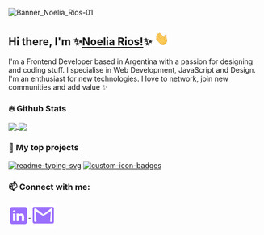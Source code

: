   ![Banner_Noelia_Ríos-01](https://github.com/user-attachments/assets/cd8bc7bf-26b6-4e20-b46a-4d8b2d1da7cf)

## Hi there, I'm ✨[Noelia Rios!](https://www.linkedin.com/in/noelia-rios/)✨ <img src="https://github.com/NoeliaRios/NoeliaRios/blob/main/images/Hi.gif" width="29px">

<p align="left">

I'm a Frontend Developer based in Argentina with a passion for designing and coding stuff. I specialise in Web Development, JavaScript and Design. I'm an enthusiast for new technologies. I love to network, join new communities and add value ✨


<!--
<details>
  <summary>🧑 More about me</summary>

- 🔭 I’m currently on a journey to build **great** things

- 🌱 I’m currently learning **everything** 🤣

- 💡 I love innovation and new technologies

- 👨‍💻 All of my projects are available at [miaxu.co](https://miaxu.co)

- 💬 Ask me about **succulents**

- 📫 Reach me out at **noelia.rivers.1887@gmail.com**

- ⚡ Fun facts: I love to be in the garden and make flower arragements🌸

</details>
 -->
 
 
</p>

### 🔥 Github Stats

<p align="left">
<a href="https://github-readme-stats.vercel.app/api?username=NoeliaRios&show_icons=true&theme=radical">
  <img height="137px" align="center" src="https://github-readme-stats.vercel.app/api?username=NoeliaRios&show_icons=true&include_all_commits=true&bg_color=30,00004E,9a6eff,a0e6fe,f5b7fd&title_color=fff&text_color=fff&icon_color=f5b7fd&hide=contribs,issues" />
</a>
<a href="https://github-readme-stats.vercel.app/api/top-langs/?username=NoeliaRios&layout=compact&theme=radical">
  <img height="137px" align="center" src="https://github-readme-stats.vercel.app/api/top-langs/?username=NoeliaRios&layout=compact&bg_color=40,00004E,9a6eff,a0e6fe,f5b7fd&title_color=fff&text_color=fff&icon_color=f5b7fd" />
</a>
</p>


### 📘 My top projects

<p align="left">
<a href="https://github.com/NoeliaRios/React-Pokedex"><img width="25%" src="https://denvercoder1-github-readme-stats.vercel.app/api/pin/?username=NoeliaRios&repo=React-Pokedex&hide_border=true&bg_color=110,00004E,9a6eff,a0e6fe,f5b7fd&title_color=f5b7fd&text_color=fff&icon_color=f5b7fd&theme=react&show_icons=false" alt="readme-typing-svg"></a>
  <a href="https://github.com/NoeliaRios/TP3-Movie-Library"><img width="25%" src="https://denvercoder1-github-readme-stats.vercel.app/api/pin?username=NoeliaRios&repo=TP3-Movie-Library&theme=react&bg_color=110,00004E,9a6eff,a0e6fe,f5b7fd&title_color=f5b7fd&text_color=fff&icon_color=f5b7fd&hide_border=true&show_icons=false" alt="custom-icon-badges"></a>
  
</p>


### 📫 Connect with me:

<p align="left">
  
<a href="https://www.linkedin.com/in/noelia-rios/">
  <img align="center" width="40px" src="https://github.com/NoeliaRios/NoeliaRios/blob/main/images/linkedin-violet-logo.svg"  />
</a>

<a href="mailto:noelia.rivers.1887@gmail.com">
  <img align="center" width="50px" src="https://github.com/NoeliaRios/NoeliaRios/blob/main/images/gmail-logo.svg" />
</a> 
